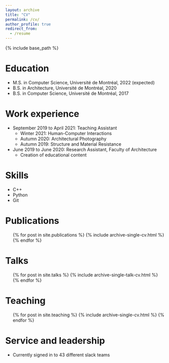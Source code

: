 ```yaml
---
layout: archive
title: "CV"
permalink: /cv/
author_profile: true
redirect_from:
  - /resume
---
```


{% include base_path %}

Education
======
* M.S. in Computer Science, Université de Montréal, 2022 (expected)
* B.S. in Architecture, Université de Montréal, 2020
* B.S. in Computer Science, Université de Montréal, 2017

Work experience
======
* September 2019 to April 2021: Teaching Assistant
  * Winter 2021: Human-Computer Interactions
  * Autumn 2020: Architectural Photography
  * Autumn 2019: Structure and Material Resistance
* June 2019 to June 2020: Research Assistant, Faculty of Architecture
  * Creation of educational content
  
Skills
======
* C++
* Python
* Git

Publications
======
  <ul>{% for post in site.publications %}
    {% include archive-single-cv.html %}
  {% endfor %}</ul>
  
Talks
======
  <ul>{% for post in site.talks %}
    {% include archive-single-talk-cv.html %}
  {% endfor %}</ul>
  
Teaching
======
  <ul>{% for post in site.teaching %}
    {% include archive-single-cv.html %}
  {% endfor %}</ul>
  
Service and leadership
======
* Currently signed in to 43 different slack teams
